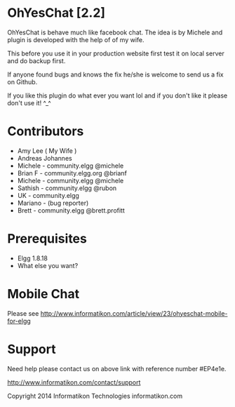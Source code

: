 OhYesChat [2.2]
================

OhYesChat is behave much like facebook chat. The idea is by Michele and plugin is developed with the help of of my wife.

This before you use it in your production website first test it on local server and do backup first.

If anyone found bugs and knows the fix he/she is welcome to send us a fix on Github.

If you like this plugin do what ever you want lol and if you don't like it please don't use it! ^_^

Contributors
=============

* Amy Lee ( My Wife )
* Andreas Johannes 
* Michele - community.elgg @michele
* Brian F - community.elgg.org @brianf
* Michele - community.elgg @michele
* Sathish - community.elgg @rubon
* UK      - community.elgg
* Mariano - (bug reporter)
* Brett - community.elgg @brett.profitt


Prerequisites
===============

* Elgg 1.8.18
* What else you want?

Mobile Chat
=============

Please see http://www.informatikon.com/article/view/23/ohyeschat-mobile-for-elgg

Support
========
Need help please contact us on above link with reference number #EP4e1e.

http://www.informatikon.com/contact/support

Copyright 2014 Informatikon Technologies informatikon.com
